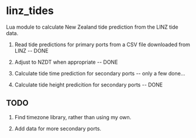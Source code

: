 linz_tides
==========

Lua module to calculate New Zealand tide prediction from the LINZ tide data.

1. Read tide predictions for primary ports from a CSV file downloaded from LINZ -- DONE

2. Adjust to NZDT when appropriate -- DONE

3. Calculate tide time prediction for secondary ports -- only a few done...

4. Calculate tide height predicition for secondary ports -- DONE


TODO
----

1. Find timezone library, rather than using my own.

2. Add data for more secondary ports.

